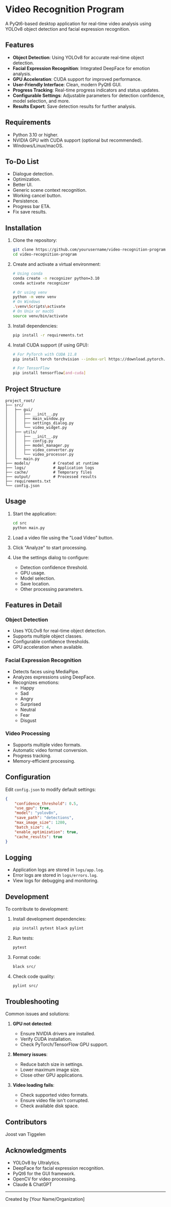 # Video Recognition Program

A PyQt6-based desktop application for real-time video analysis using YOLOv8 object detection and facial expression recognition.

## Features

- **Object Detection**: Using YOLOv8 for accurate real-time object detection.
- **Facial Expression Recognition**: Integrated DeepFace for emotion analysis.
- **GPU Acceleration**: CUDA support for improved performance.
- **User-Friendly Interface**: Clean, modern PyQt6 GUI.
- **Progress Tracking**: Real-time progress indicators and status updates.
- **Configurable Settings**: Adjustable parameters for detection confidence, model selection, and more.
- **Results Export**: Save detection results for further analysis.

## Requirements

- Python 3.10 or higher.
- NVIDIA GPU with CUDA support (optional but recommended).
- Windows/Linux/macOS.

## To-Do List

- Dialogue detection.
- Optimization.
- Better UI.
- Generic scene context recognition.
- Working cancel button.
- Persistence.
- Progress bar ETA.
- Fix save results.

## Installation

1. Clone the repository:

   ```bash
   git clone https://github.com/yourusername/video-recognition-program.git
   cd video-recognition-program
   ```

2. Create and activate a virtual environment:

   ```bash
   # Using conda
   conda create -n recognizer python=3.10
   conda activate recognizer

   # Or using venv
   python -m venv venv
   # On Windows
   .\venv\Scripts\activate
   # On Unix or macOS
   source venv/bin/activate
   ```

3. Install dependencies:

   ```bash
   pip install -r requirements.txt
   ```

4. Install CUDA support (if using GPU):

   ```bash
   # For PyTorch with CUDA 11.8
   pip install torch torchvision --index-url https://download.pytorch.org/whl/cu118

   # For TensorFlow
   pip install tensorflow[and-cuda]
   ```

## Project Structure

```
project_root/
├── src/
│   ├── gui/
│   │   ├── __init__.py
│   │   ├── main_window.py
│   │   ├── settings_dialog.py
│   │   └── video_widget.py
│   ├── utils/
│   │   ├── __init__.py
│   │   ├── config.py
│   │   ├── model_manager.py
│   │   ├── video_converter.py
│   │   └── video_processor.py
│   └── main.py
├── models/          # Created at runtime
├── logs/            # Application logs
├── cache/           # Temporary files
├── output/          # Processed results
├── requirements.txt
└── config.json
```

## Usage

1. Start the application:

   ```bash
   cd src
   python main.py
   ```

2. Load a video file using the "Load Video" button.

3. Click "Analyze" to start processing.

4. Use the settings dialog to configure:

   - Detection confidence threshold.
   - GPU usage.
   - Model selection.
   - Save location.
   - Other processing parameters.

## Features in Detail

### Object Detection

- Uses YOLOv8 for real-time object detection.
- Supports multiple object classes.
- Configurable confidence thresholds.
- GPU acceleration when available.

### Facial Expression Recognition

- Detects faces using MediaPipe.
- Analyzes expressions using DeepFace.
- Recognizes emotions:
  - Happy
  - Sad
  - Angry
  - Surprised
  - Neutral
  - Fear
  - Disgust

### Video Processing

- Supports multiple video formats.
- Automatic video format conversion.
- Progress tracking.
- Memory-efficient processing.

## Configuration

Edit `config.json` to modify default settings:

```json
{
    "confidence_threshold": 0.5,
    "use_gpu": true,
    "model": "yolov8n",
    "save_path": "detections",
    "max_image_size": 1280,
    "batch_size": 4,
    "enable_optimization": true,
    "cache_results": true
}
```

## Logging

- Application logs are stored in `logs/app.log`.
- Error logs are stored in `logs/errors.log`.
- View logs for debugging and monitoring.

## Development

To contribute to development:

1. Install development dependencies:

   ```bash
   pip install pytest black pylint
   ```

2. Run tests:

   ```bash
   pytest
   ```

3. Format code:

   ```bash
   black src/
   ```

4. Check code quality:

   ```bash
   pylint src/
   ```

## Troubleshooting

Common issues and solutions:

1. **GPU not detected**:

   - Ensure NVIDIA drivers are installed.
   - Verify CUDA installation.
   - Check PyTorch/TensorFlow GPU support.

2. **Memory issues**:

   - Reduce batch size in settings.
   - Lower maximum image size.
   - Close other GPU applications.

3. **Video loading fails**:

   - Check supported video formats.
   - Ensure video file isn't corrupted.
   - Check available disk space.

## Contributors

Joost van Tiggelen

## Acknowledgments

- YOLOv8 by Ultralytics.
- DeepFace for facial expression recognition.
- PyQt6 for the GUI framework.
- OpenCV for video processing.
- Claude & ChatGPT

---

Created by [Your Name/Organization]

